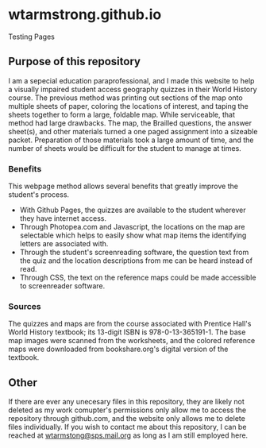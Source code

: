  # wtarmstrong.github.io
Testing Pages

## Purpose of this repository
I am a sepecial education paraprofessional, and I made this website to help a visually impaired student access geography quizzes in their World History course. The previous method was printing out sections of the map onto multiple sheets of paper, coloring the locations of interest, and taping the sheets together to form a large, foldable map. While serviceable, that method had large drawbacks. The map, the Brailled questions, the answer sheet(s), and other materials turned a one paged assignment into a sizeable packet. Preparation of those materials took a large amount of time, and the number of sheets would be difficult for the student to manage at times.


### Benefits
This webpage method allows several benefits that greatly improve the student's process. 
- With Github Pages, the quizzes are available to the student wherever they have internet access. 
- Through Photopea.com and Javascript, the locations on the map are selectable which helps to easily show what map items the identifying letters are associated with.
- Through the student's screenreading software, the question text from the quiz and the location descriptions from me can be heard instead of read.
- Through CSS, the text on the reference maps could be made accessible to screenreader software.

### Sources
The quizzes and maps are from the course associated with Prentice Hall's World History textbook; its 13-digit ISBN is 978-0-13-365191-1. The base map images were scanned from the worksheets, and the colored reference maps were downloaded from bookshare.org's digital version of the textbook.

## Other
If there are ever any unecesary files in this repository, they are likely not deleted as my work comupter's permissions only allow me to access the repository through github.com, and the website only allows me to delete files individually. If you wish to contact me about this repository, I can be reached at wtarmstong@sps.mail.org as long as I am still employed here.
